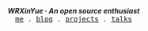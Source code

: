 <div align="center">
  <span><b><em> WRXinYue </em> · <i> An open source enthusiast </i></b></span><br>
  <samp>
    <a href="https://www.wrxinyue.org/about">me</a> .
    <a href="https://www.wrxinyue.org/posts">blog</a> .
    <a href="https://www.wrxinyue.org/projects">projects</a> .
    <a href="https://www.wrxinyue.org/talks">talks</a>
  </samp><br>
  <sub></sub><br>
  <img src="https://count.getloli.com/get/@:wrxinyue" width="2000" height="0" alt="" aria-hidden="true">
</div>
